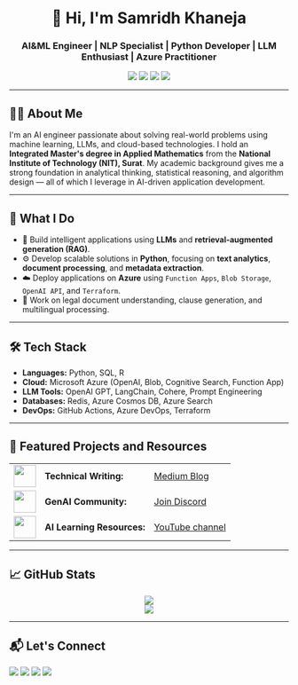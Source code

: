 <!-- GitHub Profile Landing Page (README.md HTML Format) -->

<h1 align="center">👋 Hi, I'm Samridh Khaneja</h1>
<h3 align="center">AI&ML Engineer | NLP Specialist | Python Developer | LLM Enthusiast | Azure Practitioner</h3>

<p align="center">
  <img src="https://img.shields.io/badge/Python-3776AB?style=for-the-badge&logo=python&logoColor=white" />
  <img src="https://img.shields.io/badge/Azure-0078D4?style=for-the-badge&logo=microsoftazure&logoColor=white" />
  <img src="https://img.shields.io/badge/NLP-%F0%9F%96%A5%EF%B8%8F-blue?style=for-the-badge" />
  <img src="https://img.shields.io/badge/LLMs-%F0%9F%A7%91%E2%80%8D%F0%9F%94%AC-blue?style=for-the-badge" />
</p>

<hr>

<h2>👨‍🎓 About Me</h2>
<p>
  I'm an AI engineer passionate about solving real-world problems using machine learning, LLMs, and cloud-based technologies. 
  I hold an <strong>Integrated Master's degree in Applied Mathematics</strong> from the <strong>National Institute of Technology (NIT), Surat</strong>. 
  My academic background gives me a strong foundation in analytical thinking, statistical reasoning, and algorithm design — all of which I leverage in AI-driven application development.
</p>


<hr>

<h2>🔧 What I Do</h2>
<ul>
  <li>🚀 Build intelligent applications using <strong>LLMs</strong> and <strong>retrieval-augmented generation (RAG)</strong>.</li>
  <li>⚙️ Develop scalable solutions in <strong>Python</strong>, focusing on <strong>text analytics</strong>, <strong>document processing</strong>, and <strong>metadata extraction</strong>.</li>
  <li>☁️ Deploy applications on <strong>Azure</strong> using <code>Function Apps</code>, <code>Blob Storage</code>, <code>OpenAI API</code>, and <code>Terraform</code>.</li>
  <li>📄 Work on legal document understanding, clause generation, and multilingual processing.</li>
</ul>

<hr>

<h2>🛠 Tech Stack</h2>
<ul>
  <li><strong>Languages:</strong> Python, SQL, R</li>
  <li><strong>Cloud:</strong> Microsoft Azure (OpenAI, Blob, Cognitive Search, Function App)</li>
  <li><strong>LLM Tools:</strong> OpenAI GPT, LangChain, Cohere, Prompt Engineering</li>
  <li><strong>Databases:</strong> Redis, Azure Cosmos DB, Azure Search</li>
  <li><strong>DevOps:</strong> GitHub Actions, Azure DevOps, Terraform</li>
</ul>

<hr>

<h2>📌 Featured Projects and Resources</h2>
<table>
  <tr>
    <td align="center"><img src="https://raw.githubusercontent.com/Tarikul-Islam-Anik/Animated-Fluent-Emojis/master/Emojis/Objects/Books.png" width="40"></td>
    <td><b>Technical Writing:</b></td>
    <td><a href="add my link here">Medium Blog</a></td>
  </tr>
  <tr>
    <td align="center"><img src="https://raw.githubusercontent.com/Tarikul-Islam-Anik/Animated-Fluent-Emojis/master/Emojis/Hand%20gestures/Handshake.png" width="40"></td>
    <td><b>GenAI Community:</b></td>
    <td><a href="add my link here">Join Discord</a></td>
  </tr>
  <tr>
    <td align="center"><img src="https://raw.githubusercontent.com/Tarikul-Islam-Anik/Animated-Fluent-Emojis/master/Emojis/Objects/Graduation%20Cap.png" width="40"></td>
    <td><b>AI Learning Resources:</b></td>
    <td><a href="add my link here">YouTube channel</a></td>
  </tr>
</table>

<hr>

<h2>📈 GitHub Stats</h2>
<p align="center">
  <img src="https://github-readme-stats.vercel.app/api?username=Samridh1607&show_icons=true&theme=radical" />
  <br>
  <img src="https://github-readme-streak-stats.herokuapp.com/?user=Samridh1607&theme=radical" />
</p>

<hr>

<h2>📬 Let's Connect</h2>
<p align="left">
  <a href="mailto:khanejasamridh@gmail.com"><img src="https://img.shields.io/badge/email-D14836?style=for-the-badge&logo=gmail&logoColor=white" /></a>
  <a href="https://www.linkedin.com/in/samridh-khaneja/"><img src="https://img.shields.io/badge/linkedin-0A66C2?style=for-the-badge&logo=linkedin&logoColor=white" /></a>
  <a href="https://your-portfolio.com"><img src="https://img.shields.io/badge/portfolio-000000?style=for-the-badge&logo=About.me&logoColor=white" /></a>
  <a href="https://x.com/samyy1607?t=itcFGwX1nx8J5eHBEHSAeQ&s=09"><img src="https://img.shields.io/twitter/url?url=https%3A%2F%2Fshields.io&style=for-the-badge&logo=X" /></a>
  <!-- <a href="https://www.researchgate.net/profile/Samridh-Khaneja"><img src="https://img.shields.io/badge/portfolio-000000?style=for-the-badge&logo=About.me&logoColor=white" /></a> -->
</p>
